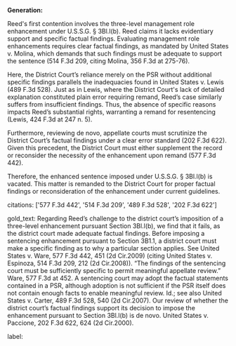 **Generation:**

Reed's first contention involves the three-level management role enhancement under U.S.S.G. § 3Bl.l(b). Reed claims it lacks evidentiary support and specific factual findings. Evaluating management role enhancements requires clear factual findings, as mandated by United States v. Molina, which demands that such findings must be adequate to support the sentence (514 F.3d 209, citing Molina, 356 F.3d at 275-76).

Here, the District Court’s reliance merely on the PSR without additional specific findings parallels the inadequacies found in United States v. Lewis (489 F.3d 528). Just as in Lewis, where the District Court's lack of detailed explanation constituted plain error requiring remand, Reed’s case similarly suffers from insufficient findings. Thus, the absence of specific reasons impacts Reed’s substantial rights, warranting a remand for resentencing (Lewis, 424 F.3d at 247 n. 5).

Furthermore, reviewing de novo, appellate courts must scrutinize the District Court’s factual findings under a clear error standard (202 F.3d 622). Given this precedent, the District Court must either supplement the record or reconsider the necessity of the enhancement upon remand (577 F.3d 442).

Therefore, the enhanced sentence imposed under U.S.S.G. § 3Bl.l(b) is vacated. This matter is remanded to the District Court for proper factual findings or reconsideration of the enhancement under current guidelines.

citations: ['577 F.3d 442', '514 F.3d 209', '489 F.3d 528', '202 F.3d 622']

gold_text: Regarding Reed’s challenge to the district court’s imposition of a three-level enhancement pursuant Section 3Bl.l(b), we find that it fails, as the district court made adequate factual findings. Before imposing a sentencing enhancement pursuant to Section 3B1.1, a district court must make a specific finding as to why a particular section applies. See United States v. Ware, 577 F.3d 442, 451 (2d Cir.2009) (citing United States v. Espinoza, 514 F.3d 209, 212 (2d Cir.2008)). “The findings of the sentencing court must be sufficiently specific to permit meaningful appellate review.” Ware, 577 F.3d at 452. A sentencing court may adopt the factual statements contained in a PSR, although adoption is not sufficient if the PSR itself does not contain enough facts to enable meaningful review. Id.; see also United States v. Carter, 489 F.3d 528, 540 (2d Cir.2007). Our review of whether the district court’s factual findings support its decision to impose the enhancement pursuant to Section 3Bl.l(b) is de novo. United States v. Paccione, 202 F.3d 622, 624 (2d Cir.2000).

label: 